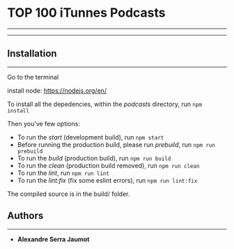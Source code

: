 # TOP 100 iTunnes Podcasts
---------------
---------------

## Installation
---------------
  Go to the terminal

  install node: https://nodejs.org/en/

  To install all the depedencies, within the *podcasts* directory, run `npm install`

  Then you've few options:

  - To run the *start* (development build), run `npm start`
  - Before running the production build, please run *prebuild*, run `npm run prebuild`
  - To run the *build* (production build), run `npm run build`
  - To run the *clean* (production build removed), run `npm run clean`
  - To run the *lint*, run `npm run lint`
  - To run the *lint:fix* (fix some eslint errors), run `npm run lint:fix`

  The compiled source is in the build/ folder.


## Authors
---------------

* **Alexandre Serra Jaumot**
